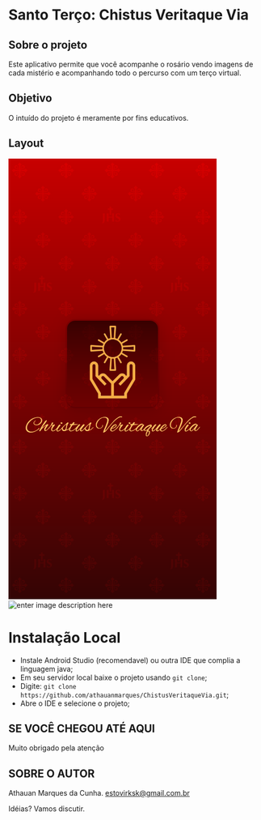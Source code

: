 #  Santo Terço: Chistus Veritaque Via

## Sobre o projeto

Este aplicativo permite que você acompanhe o rosário vendo imagens de cada mistério e acompanhando todo o percurso com um terço virtual.

## Objetivo

O intuído do projeto é meramente por fins educativos.

## Layout

![enter image description here](https://raw.githubusercontent.com/athauanmarques/ChistusVeritaqueVia/0ff7aafeaa26a5406c00f2b31ea2edf2a6ce0f1c/.github/Layout/Splash%20Screen.png?token=AFULQMBWM7EMU6UOV5WA36K7SWYX4) ![enter image description here](https://raw.githubusercontent.com/athauanmarques/ChistusVeritaqueVia/0ff7aafeaa26a5406c00f2b31ea2edf2a6ce0f1c/.github/Layout/Ter%C3%A7o.png?token=AFULQMDKE5VTLFCOSZZQGO27SWY3C)
# Instalação Local

- Instale Android Studio (recomendavel) ou outra IDE que complia a linguagem java;
- Em seu servidor local baixe o projeto usando `git clone`;
- Digite: `git clone https://github.com/athauanmarques/ChistusVeritaqueVia.git`;
- Abre o IDE e selecione o projeto;

##  SE VOCÊ CHEGOU ATÉ AQUI
Muito obrigado pela atenção

## SOBRE O AUTOR
Athauan Marques da Cunha.
estovirksk@gmail.com.br

Idéias? Vamos discutir.
